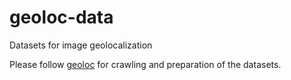 # geoloc-data
Datasets for image geolocalization

Please follow [geoloc](https://github.com/IIIA-ML/geoloc/README.md) for crawling and preparation of the datasets.